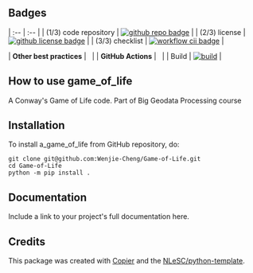 ## Badges



| :-- | :--  |
| (1/3) code repository              | [![github repo badge](https://img.shields.io/badge/github-repo-000.svg?logo=github&labelColor=gray&color=blue)](https://github.com/Wenjie-Cheng/Game-of-Life) |
| (2/3) license                      | [![github license badge](https://img.shields.io/github/license/Wenjie-Cheng/a_game_of_life)](https://github.com/Wenjie-Cheng/Game-of-Life/blob/master/LICENSE) |
| (3/3) checklist                    | [![workflow cii badge](https://bestpractices.coreinfrastructure.org/projects/GAme-of-Life/badge)](https://bestpractices.coreinfrastructure.org/projects/<replace-with-created-project-identifier>) |

| **Other best practices**           | &nbsp; |
| **GitHub Actions**                 | &nbsp; |
| Build                              | [![build](https://github.com/Wenjie-Cheng/a_game_of_life/actions/workflows/build.yml/badge.svg)](https://github.com/Wenjie-Cheng/a_game_of_life/actions/workflows/build.yml) |
## How to use game_of_life

A Conway's Game of Life code. Part of Big Geodata Processing course

## Installation

To install a_game_of_life from GitHub repository, do:

```console
git clone git@github.com:Wenjie-Cheng/Game-of-Life.git
cd Game-of-Life
python -m pip install .
```

## Documentation

Include a link to your project's full documentation here.



## Credits

This package was created with [Copier](https://github.com/copier-org/copier) and the [NLeSC/python-template](https://github.com/NLeSC/python-template).
